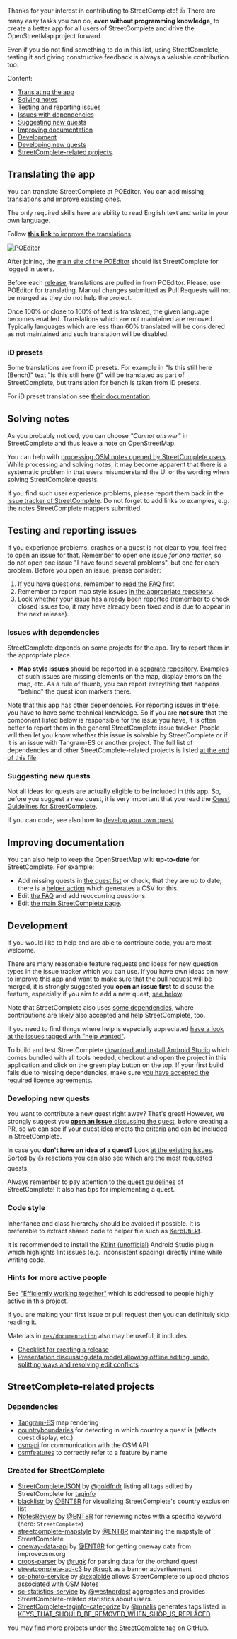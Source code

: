 Thanks for your interest in contributing to StreetComplete! 👍 There are many easy tasks you can do, **even without programming knowledge**, to create a better app for all users of StreetComplete and drive the OpenStreetMap project forward.

Even if you do not find something to do in this list, using StreetComplete, testing it and giving constructive feedback is always a valuable contribution too.

Content:

   * [Translating the app](#translating-the-app)
   * [Solving notes](#solving-notes)
   * [Testing and reporting issues](#testing-and-reporting-issues)
   * [Issues with dependencies](#issues-with-dependencies)
   * [Suggesting new quests](#suggesting-new-quests)
   * [Improving documentation](#improving-documentation)
   * [Development](#development)
   * [Developing new quests](#developing-new-quests)
   * [StreetComplete-related projects](#streetcomplete-related-projects).

## Translating the app

You can translate StreetComplete at POEditor. You can add missing translations and improve existing ones.

The only required skills here are ability to read English text and write in your own language.

Follow [**this link** to improve the translations](https://poeditor.com/join/project/IE4GC127Ki):

[![POEditor](https://poeditor.com/public/images/logo_small.png)](https://poeditor.com/join/project/IE4GC127Ki)

After joining, the [main site of the POEditor](https://poeditor.com/projects/) should list StreetComplete for logged in users.

Before each [release](res/documentation/creating%20new%20release.md), translations are pulled in from POEditor. Please, use POEditor for translating. Manual changes submitted as Pull Requests will not be merged as they do not help the project.

Once 100% or close to 100% of text is translated, the given language becomes enabled. Translations which are not maintained are removed. Typically languages which are less than 60% translated will be considered as not maintained and such translation will be disabled.

### iD presets

Some translations are from iD presets. For example in "Is this still here (Bench)" text "Is this still here ()" will be translated as part of StreetComplete, but translation for bench is taken from iD presets.

For iD preset translation see [their documentation](https://github.com/openstreetmap/iD/blob/develop/CONTRIBUTING.md#translating).

## Solving notes

As you probably noticed, you can choose *"Cannot answer"* in StreetComplete and thus leave a note on OpenStreetMap.

You can help with [processing OSM notes opened by StreetComplete users](https://ent8r.github.io/NotesReview/?query=StreetComplete&limit=100&start=true). While processing and solving notes, it may become apparent that there is a systematic problem in that users misunderstand the UI or the wording when solving StreetComplete quests.

If you find such user experience problems, please report them back in the [issue tracker of StreetComplete](https://github.com/streetcomplete/StreetComplete/issues). Do not forget to add links to examples, e.g. the notes StreetComplete mappers submitted.

## Testing and reporting issues

If you experience problems, crashes or a quest is not clear to you, feel free to open an issue for that. Remember to open one issue _for one matter_, so do not open one issue "I have found several problems", but one for each problem. Before you open an issue, please consider: 

1. If you have questions, remember to [read the FAQ](https://wiki.openstreetmap.org/wiki/StreetComplete/FAQ) first.
2. Remember to report map style issues [in the appropriate repository](#issues-with-dependencies).
3. Look [whether your issue has already been reported](https://github.com/streetcomplete/StreetComplete/issues) (remember to check closed issues too, it may have already been fixed and is due to appear in the next release).

### Issues with dependencies

StreetComplete depends on some projects for the app. Try to report them in the appropriate place.

* **Map style issues** should be reported in a [separate repository](https://github.com/ENT8R/streetcomplete-mapstyle).
Examples of such issues are missing elements on the map, display errors on the map, etc. As a rule of thumb, you can report everything that happens "behind" the quest icon markers there.

Note that this app has other dependencies. For reporting issues in these, you have to have some technical knowledge. So if you are **not sure** that the component listed below is responsible for the issue you have, it is often better to report them in the general StreetComplete issue tracker. People will then let you know whether this issue is solvable by StreetComplete or if it is an issue with Tangram-ES or another project.
The full list of dependencies and other StreetComplete-related projects is listed [at the end of this file](#streetcomplete-related-projects).

### Suggesting new quests

Not all ideas for quests are actually eligible to be included in this app. So, before you suggest a new quest, it is very important that you read the [Quest Guidelines for StreetComplete](https://github.com/streetcomplete/StreetComplete/blob/master/QUEST_GUIDELINES.md).

If you can code, see also how to [develop your own quest](#developing-new-quests).

## Improving documentation

You can also help to keep the OpenStreetMap wiki **up-to-date** for StreetComplete. For example:
* Add missing quests in [the quest list](https://wiki.openstreetmap.org/wiki/StreetComplete/Quests) or check, that they are up to date; there is a [helper action](https://github.com/streetcomplete/StreetComplete/actions/workflows/generate-quest-list.yml) which generates a CSV for this.
* Edit [the FAQ](https://wiki.openstreetmap.org/wiki/StreetComplete/FAQ) and add reoccurring questions.
* Edit [the main StreetComplete page](https://wiki.openstreetmap.org/wiki/StreetComplete).

## Development

If you would like to help and are able to contribute code, you are most welcome.

There are many reasonable feature requests and ideas for new question types in the issue tracker which you can use. If you have own ideas on how to improve this app and want to make sure that the pull request will be merged, it is strongly suggested you **open an issue first** to discuss the feature, especially if you aim to add a new quest, [see below](#developing-new-quests).

Note that StreetComplete also uses [some dependencies](#issues-with-dependencies), where contributions are likely also accepted and help StreetComplete, too.

If you need to find things where help is especially appreciated [have a look at the issues tagged with "help wanted"](https://github.com/streetcomplete/StreetComplete/labels/help%20wanted).

To build and test StreetComplete [download and install Android Studio](https://developer.android.com/studio/) which comes bundled with all tools needed, checkout and open the project in this application and click on the green play button on the top. If your first build fails due to missing dependencies, make sure [you have accepted the required license agreements](https://developer.android.com/studio/intro/update#download-with-gradle).

### Developing new quests

You want to contribute a new quest right away? That's great!
However, we strongly suggest you [**open an issue** discussing the quest](#suggesting-new-quests), before creating a PR, so we can see if your quest idea meets the criteria and can be included in StreetComplete.

In case you **don't have an idea of a quest?** Look [at the existing issues](https://github.com/streetcomplete/StreetComplete/issues?q=is%3Aissue+is%3Aopen+label%3A%22new+quest%22+sort%3Areactions-%2B1-desc). Sorted by 👍 reactions you can also see which are the most requested quests.

Always remember to pay attention to [the quest guidelines](https://github.com/streetcomplete/StreetComplete/blob/master/QUEST_GUIDELINES.md) of StreetComplete! It also has tips for implementing a quest.

### Code style

Inheritance and class hierarchy should be avoided if possible. It is preferable to extract shared code to helper file such as [KerbUtil.kt](app/src/main/java/de/westnordost/streetcomplete/osm/kerb/KerbUtil.kt).

It is recommended to install the [Ktlint (unofficial)](https://plugins.jetbrains.com/plugin/15057-ktlint-unofficial-) Android Studio plugin which highlights lint issues (e.g. inconsistent spacing) directly inline while writing code.

### Hints for more active people

See ["Efficiently working together"](https://github.com/streetcomplete/StreetComplete/discussions/3450) which is addressed to people highly active in this project.

If you are making your first issue or pull request then you can definitely skip reading it.

Materials in [`res/documentation`](res/documentation) also may be useful, it includes

* [Checklist for creating a release](res/documentation/creating%20new%20release.md)
* [Presentation discussing data model allowing offline editing, undo, splitting ways and resolving edit conflicts](res/documentation/how-it-handles%20edits.odp)

## StreetComplete-related projects

### Dependencies

* [Tangram-ES](https://github.com/tangrams/tangram-es/) map rendering
* [countryboundaries](https://github.com/westnordost/countryboundaries) for detecting in which country a quest is (affects quest display, etc.)
* [osmapi](https://github.com/westnordost/osmapi) for communication with the OSM API
* [osmfeatures](https://github.com/westnordost/osmfeatures) to correctly refer to a feature by name

### Created for StreetComplete

* [StreetCompleteJSON](https://github.com/goldfndr/StreetCompleteJSON) by [@goldfndr](https://github.com/goldfndr) listing all tags edited by StreetComplete for [taginfo](https://taginfo.openstreetmap.org/projects/streetcomplete)
* [blacklistr](https://github.com/ENT8R/blacklistr) by [@ENT8R](https://github.com/ENT8R) for visualizing StreetComplete's country exclusion list
* [NotesReview](https://github.com/ENT8R/NotesReview) by [@ENT8R](https://github.com/ENT8R) for reviewing notes with a specific keyword (here: `StreetComplete`)
* [streetcomplete-mapstyle](https://github.com/streetcomplete/streetcomplete-mapstyle) by [@ENT8R](https://github.com/ENT8R) maintaining the mapstyle of StreetComplete
* [oneway-data-api](https://github.com/streetcomplete/oneway-data-api) by [@ENT8R](https://github.com/ENT8R) for getting oneway data from improveosm.org
* [crops-parser](https://github.com/rugk/crops-parser) by [@rugk](https://github.com/rugk) for parsing data for the orchard quest
* [streetcomplete-ad-c3](https://github.com/rugk/streetcomplete-ad-c3) by [@rugk](https://github.com/rugk) as a banner advertisement
* [sc-photo-service](https://github.com/streetcomplete/sc-photo-service) by [@exploide](https://github.com/exploide) allows StreetComplete to upload photos associated with OSM Notes
* [sc-statistics-service](https://github.com/streetcomplete/sc-statistics-service) by [@westnordost](https://github.com/westnordost) aggregates and provides StreetComplete-related statistics about users.
* [StreetComplete-taginfo-categorize](https://github.com/mnalis/StreetComplete-taginfo-categorize) by [@mnalis](https://github.com/mnalis) generates tags listed in [KEYS_THAT_SHOULD_BE_REMOVED_WHEN_SHOP_IS_REPLACED](https://github.com/streetcomplete/StreetComplete/blob/master/app/src/main/java/de/westnordost/streetcomplete/osm/Shop.kt#L6)

You may find more projects under [the StreetComplete tag](https://github.com/topics/streetcomplete) on GitHub.

